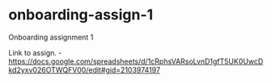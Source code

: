 # onboarding-assign-1
Onboarding assignment 1

Link to assign. - https://docs.google.com/spreadsheets/d/1cRphsVARsoLvnD1gfT5UK0UwcDkd2yxv026OTWQFV00/edit#gid=2103974197
